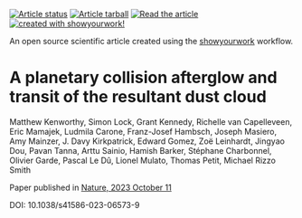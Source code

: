 <a href="https://github.com/mkenworthy/ASASSN-21qj-collision/actions/workflows/build.yml"><img src="https://github.com/mkenworthy/ASASSN-21qj-collision/actions/workflows/build.yml/badge.svg?branch=main" alt="Article status"/></a>
<a href="https://github.com/mkenworthy/ASASSN-21qj-collision/raw/main-pdf/arxiv.tar.gz"><img src="https://img.shields.io/badge/article-tarball-blue.svg?style=flat" alt="Article tarball"/></a>
<a href="https://github.com/mkenworthy/ASASSN-21qj-collision/raw/main-pdf/ms.pdf"><img src="https://img.shields.io/badge/article-pdf-blue.svg?style=flat" alt="Read the article"/></a>
<a href="https://github.com/showyourwork/showyourwork"><img src="https://img.shields.io/badge/created%20with-showyourwork!-ff0000" alt="created with showyourwork!"></a>

An open source scientific article created using the [showyourwork](https://github.com/showyourwork/showyourwork) workflow.

# A planetary collision afterglow and transit of the resultant dust cloud

Matthew Kenworthy, Simon Lock, Grant Kennedy, Richelle van Capelleveen, Eric Mamajek, Ludmila Carone, Franz-Josef Hambsch, Joseph Masiero, Amy Mainzer, J. Davy Kirkpatrick, Edward Gomez, Zoë Leinhardt, Jingyao Dou, Pavan Tanna, Arttu Sainio, Hamish Barker, Stéphane Charbonnel, Olivier Garde, Pascal Le Dû, Lionel Mulato, Thomas Petit, Michael Rizzo Smith

Paper published in [Nature, 2023 October 11](https://www.nature.com/articles/s41586-023-06573-9)

DOI: 10.1038/s41586-023-06573-9
